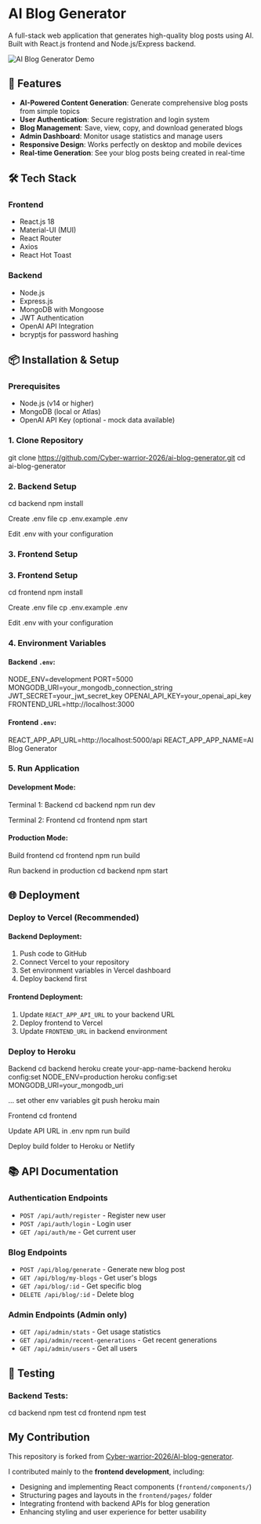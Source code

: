 # AI Blog Generator

A full-stack web application that generates high-quality blog posts using AI. Built with React.js frontend and Node.js/Express backend.

![AI Blog Generator Demo](https://via.placeholder.com/800x400?text=AI+Blog+Generator+Demo)

## 🚀 Features

- **AI-Powered Content Generation**: Generate comprehensive blog posts from simple topics
- **User Authentication**: Secure registration and login system
- **Blog Management**: Save, view, copy, and download generated blogs
- **Admin Dashboard**: Monitor usage statistics and manage users
- **Responsive Design**: Works perfectly on desktop and mobile devices
- **Real-time Generation**: See your blog posts being created in real-time

## 🛠️ Tech Stack

### Frontend

- React.js 18
- Material-UI (MUI)
- React Router
- Axios
- React Hot Toast

### Backend

- Node.js
- Express.js
- MongoDB with Mongoose
- JWT Authentication
- OpenAI API Integration
- bcryptjs for password hashing

## 📦 Installation & Setup

### Prerequisites

- Node.js (v14 or higher)
- MongoDB (local or Atlas)
- OpenAI API Key (optional - mock data available)

### 1. Clone Repository

git clone https://github.com/Cyber-warrior-2026/ai-blog-generator.git
cd ai-blog-generator

### 2. Backend Setup

cd backend
npm install

Create .env file
cp .env.example .env

Edit .env with your configuration

### 3. Frontend Setup

### 3. Frontend Setup

cd frontend
npm install

Create .env file
cp .env.example .env

Edit .env with your configuration

### 4. Environment Variables

#### Backend `.env`:

NODE_ENV=development
PORT=5000
MONGODB_URI=your_mongodb_connection_string
JWT_SECRET=your_jwt_secret_key
OPENAI_API_KEY=your_openai_api_key
FRONTEND_URL=http://localhost:3000

#### Frontend `.env`:

REACT_APP_API_URL=http://localhost:5000/api
REACT_APP_APP_NAME=AI Blog Generator

### 5. Run Application

#### Development Mode:

Terminal 1: Backend
cd backend
npm run dev

Terminal 2: Frontend
cd frontend
npm start

#### Production Mode:

Build frontend
cd frontend
npm run build

Run backend in production
cd backend
npm start

## 🌐 Deployment

### Deploy to Vercel (Recommended)

#### Backend Deployment:

1. Push code to GitHub
2. Connect Vercel to your repository
3. Set environment variables in Vercel dashboard
4. Deploy backend first

#### Frontend Deployment:

1. Update `REACT_APP_API_URL` to your backend URL
2. Deploy frontend to Vercel
3. Update `FRONTEND_URL` in backend environment

### Deploy to Heroku

Backend
cd backend
heroku create your-app-name-backend
heroku config:set NODE_ENV=production
heroku config:set MONGODB_URI=your_mongodb_uri

... set other env variables
git push heroku main

Frontend
cd frontend

Update API URL in .env
npm run build

Deploy build folder to Heroku or Netlify

## 📚 API Documentation

### Authentication Endpoints

- `POST /api/auth/register` - Register new user
- `POST /api/auth/login` - Login user
- `GET /api/auth/me` - Get current user

### Blog Endpoints

- `POST /api/blog/generate` - Generate new blog post
- `GET /api/blog/my-blogs` - Get user's blogs
- `GET /api/blog/:id` - Get specific blog
- `DELETE /api/blog/:id` - Delete blog

### Admin Endpoints (Admin only)

- `GET /api/admin/stats` - Get usage statistics
- `GET /api/admin/recent-generations` - Get recent generations
- `GET /api/admin/users` - Get all users

## 🧪 Testing

### Backend Tests:

cd backend
npm test
cd frontend
npm test

## My Contribution
This repository is forked from [Cyber-warrior-2026/AI-blog-generator](https://github.com/Cyber-warrior-2026/AI-blog-generator).  

I contributed mainly to the **frontend development**, including:  
- Designing and implementing React components (`frontend/components/`)  
- Structuring pages and layouts in the `frontend/pages/` folder  
- Integrating frontend with backend APIs for blog generation  
- Enhancing styling and user experience for better usability
